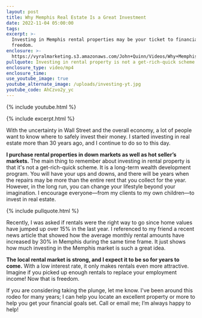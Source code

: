 ```yaml
---
layout: post
title: Why Memphis Real Estate Is a Great Investment
date: 2022-11-04 05:00:00
tags:
excerpt: >-
  Investing in Memphis rental properties may be your ticket to financial
  freedom.
enclosure: >-
  https://vyralmarketing.s3.amazonaws.com/John+Quinn/Videos/Why+Memphis+Real+Estate+Is+a+Great+Investment.mp4
pullquote: Investing in rental property is not a get-rich-quick scheme.
enclosure_type: video/mp4
enclosure_time:
use_youtube_image: true
youtube_alternate_image: /uploads/investing-yt.jpg
youtube_code: AhCzvo2y_yc
---
```

{% include youtube.html %}

{% include excerpt.html %}

With the uncertainty in Wall Street and the overall economy, a lot of people want to know where to safely invest their money. I started investing in real estate more than 30 years ago, and I continue to do so to this day.

**I purchase rental properties in down markets as well as hot seller’s markets.** The main thing to remember about investing in rental property is that it's not a get-rich-quick scheme. It is a long-term wealth development program. You will have your ups and downs, and there will be years when the repairs may be more than the entire rent that you collect for the year. However, in the long run, you can change your lifestyle beyond your imagination. I encourage everyone—from my clients to my own children—to invest in real estate.

{% include pullquote.html %}

Recently, I was asked if rentals were the right way to go since home values have jumped up over 15% in the last year. I referenced to my friend a recent news article that showed how the average monthly rental amounts have increased by 30% in Memphis during the same time frame. It just shows how much investing in the Memphis market is such a great idea.&nbsp;

**The local rental market is strong, and I expect it to be so for years to come.** With a low interest rate, it only makes rentals even more attractive. Imagine if you picked up enough rentals to replace your employment income! Now that is freedom.

If you are considering taking the plunge, let me know. I've been around this rodeo for many years; I can help you locate an excellent property or more to help you get your financial goals set. Call or email me; I’m always happy to help!